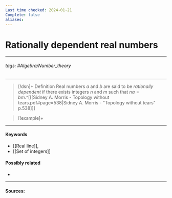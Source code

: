 ```yaml
---
Last time checked: 2024-01-21
Complete: false
aliases:
---
```

# Rationally dependent real numbers
***
###### tags: #Algebra/Number_theory 
***
>[!dsn]+ Definition
>Real numbers $a$ and $b$ are said to be *rationally dependent* if there exists integers $n$ and $m$ such that $na=bm$.^[[[Sidney A. Morris - Topology without tears.pdf#page=538|Sidney A. Morris - "Topology without tears" p.538]]]

>[!example]+ 
>
***
#### Keywords
- [[Real line]],
- [[Set of integers]]
#### Possibly related
- 
***
#### Sources: